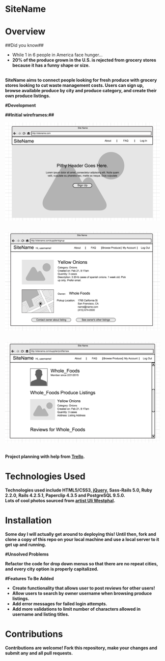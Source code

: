 # SiteName

# Overview

##Did you know##
<ul>
<li>While 1 in 6 people in America face hunger...</li>
<li><b>20% of the produce grown in the U.S. is rejected from grocery stores because it has a funny shape or size.</b></li>
</ul>
<br>
<b>SiteName<b> aims to connect people looking for fresh produce with grocery stores looking to cut waste management costs. Users can sign up, browse available produce by city and produce category, and create their own produce listings.
<br>

#Development

##Initial wireframes:##
<br>
<br>
<img src="/wireframes/home.png">
<br>
<br>
<br>
<img src="/wireframes/listing_page.png">
<br>
<br>
<br>
<img src="/wireframes/user_profile_page.png">
<br>
<br>
<br>
Project planning with help from <a href="https://trello.com/b/TQUPx8Tq/to-do-browsergame">Trello</a>.

# Technologies Used

Technologies used include HTML5/CSS3, <a href="http://jquery.com/">jQuery</a>, Sass-Rails 5.0, Ruby 2.2.0, Rails 4.2.5.1, Paperclip 4.3.5 and PostgreSQL 9.5.0.
<br>Lots of cool photos sourced from <a href="http://uliwestphal.de/overview.html">artist Uli Westphal</a>.

# Installation

Some day I will actually get around to deploying this! Until then, fork and clone a copy of this repo on your local machine and use a local server to it get up and running.
<br>

#Unsolved Problems

Refactor the code for drop down menus so that there are no repeat cities, and every city option is properly capitalized.

#Features To Be Added

<ul>
	<li>Create functionality that allows user to post reviews for other users!</li>
	<li>Allow users to search by owner username when browsing produce listings.</li>
	<li>Add error messages for failed login attempts.</li>
	<li>Add more validations to limit number of characters allowed in username and listing titles.</li>
</ul>

# Contributions

Contributions are welcome! Fork this repository, make your changes and submit any and all pull requests.